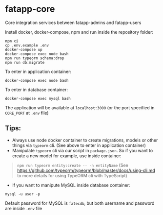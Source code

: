 # fatapp-core
Core integration services between fatapp-admins and fatapp-users

Install docker, docker-compose, npm and run inside the repository folder:

```
npm ci
cp .env.example .env
docker-compose up
docker-compose exec node bash
npm run typeorm schema:drop
npm run db:migrate
```

To enter in application container:

`docker-compose exec node bash`

To enter in database container:

`docker-compose exec mysql bash`

The application will be available at `localhost:3000` (or the port specified in `CORE_PORT` at `.env` file)

## Tips:
- Always use node docker container to create migrations, models or other things via `typeorm` cli. (See above to enter in application container)
- Manipulate `typeorm` cli via our script in `package.json`. So if you want to create a new model for example, use inside container:
> `npm run typeorm entity:create -- -n entityName` (See https://github.com/typeorm/typeorm/blob/master/docs/using-cli.md to more details for using TypeORM cli with TypeScript)
- If you want to manipute MySQL inside database container:
```
mysql -u user -p
```

Default password for MySQL is `fatecdb`, but both username and password are inside `.env` file